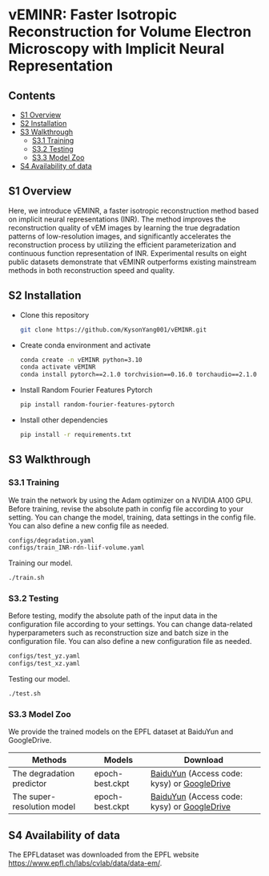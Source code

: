 # vEMINR: Faster Isotropic Reconstruction for Volume Electron Microscopy with Implicit Neural Representation

## Contents
- [S1 Overview](#s1-overview)
- [S2 Installation](#s2-installation)
- [S3 Walkthrough](#s3-walkthrough)
  - [S3.1 Training](#s31-training)
  - [S3.2 Testing](#s32-testing)
  - [S3.3 Model Zoo](#s33-model-zoo)
- [S4 Availability of data](#s4-availability-of-data)

## S1 Overview
Here, we introduce vEMINR, a faster isotropic reconstruction method based on implicit neural representations (INR). 
The method improves the reconstruction quality of vEM images by learning the true degradation patterns of low-resolution images, 
and significantly accelerates the reconstruction process by utilizing the efficient parameterization and continuous function representation of INR. 
Experimental results on eight public datasets demonstrate that vEMINR outperforms existing mainstream methods in both reconstruction speed and quality.

## S2 Installation
- Clone this repository
  ```bash
  git clone https://github.com/KysonYang001/vEMINR.git
  ```
- Create conda environment and activate
  ```bash
  conda create -n vEMINR python=3.10
  conda activate vEMINR
  conda install pytorch==2.1.0 torchvision==0.16.0 torchaudio==2.1.0 pytorch-cuda=12.1 -c pytorch -c nvidia
  ```
- Install Random Fourier Features Pytorch
  ```bash
  pip install random-fourier-features-pytorch
  ```

- Install other dependencies
  ```bash
  pip install -r requirements.txt
  ```

## S3 Walkthrough

### S3.1 Training
We train the network by using the Adam optimizer on a NVIDIA A100 GPU. <br>
Before training, revise the absolute path in config file according to your setting.
You can change the model, training, data settings in the config file. You can also define a new config file as needed.
  
  ```bash
  configs/degradation.yaml
  configs/train_INR-rdn-liif-volume.yaml
  ```

Training our model.
  ```bash
 ./train.sh
  ```

### S3.2 Testing
Before testing, modify the absolute path of the input data in the configuration file according to your settings.
You can change data-related hyperparameters such as reconstruction size and batch size in the configuration file. You can also define a new configuration file as needed.
  
  ```bash
  configs/test_yz.yaml
  configs/test_xz.yaml
  ```
Testing our model.
  ```bash
 ./test.sh
  ```

### S3.3 Model Zoo

We provide the trained models on the EPFL dataset at BaiduYun and GoogleDrive.

| Methods         | Models                     | Download                                                                 |
|-----------------|----------------------------|--------------------------------------------------------------------------|
| The degradation predictor    | epoch-best.ckpt   | [BaiduYun](https://pan.baidu.com/s/1KWFARNWuFXW2pCrpuxt20g?) (Access code: kysy) or [GoogleDrive](https://drive.google.com/file/d/1mAv4LlfPImMc_G9I5fvPdvT9lvrBQQ-e/view?usp=sharing) |
| The super-resolution model    | epoch-best.ckpt   | [BaiduYun](https://pan.baidu.com/s/1KWFARNWuFXW2pCrpuxt20g?) (Access code: kysy) or [GoogleDrive](https://drive.google.com/file/d/1mAv4LlfPImMc_G9I5fvPdvT9lvrBQQ-e/view?usp=sharing) |

## S4 Availability of data
The EPFLdataset was downloaded from the EPFL website https://www.epfl.ch/labs/cvlab/data/data-em/.
<br>



